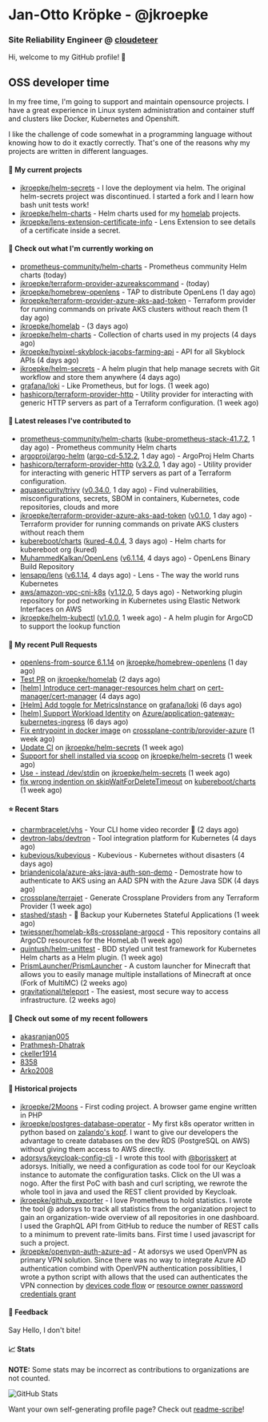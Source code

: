 # Jan-Otto Kröpke - @jkroepke
### Site Reliability Engineer @ [cloudeteer](https://cloudeteer.de/)

Hi, welcome to my GitHub profile! 👋

## OSS developer time
In my free time, I'm going to support and maintain opensource projects. I have a great experience in Linux system administration and container stuff and clusters like Docker, Kubernetes and Openshift.

I like the challenge of code somewhat in a programming language without knowing how to do it exactly correctly. That's one of the reasons why my projects are written in different languages.

#### 🌱 My current projects
- [jkroepke/helm-secrets](https://github.com/jkroepke/helm-secrets) - I love the deployment via helm. The original helm-secrets project was discontinued. I started a fork and I learn how bash unit tests work!
- [jkroepke/helm-charts](https://github.com/jkroepke/helm-charts) - Helm charts used for my [homelab](https://github.com/jkroepke/homelab) projects.
- [jkroepke/lens-extension-certificate-info](https://github.com/jkroepke/lens-extension-certificate-info) - Lens Extension to see details of a certificate inside a secret.

#### 👷 Check out what I'm currently working on

- [prometheus-community/helm-charts](https://github.com/prometheus-community/helm-charts) - Prometheus community Helm charts (today)
- [jkroepke/terraform-provider-azureakscommand](https://github.com/jkroepke/terraform-provider-azureakscommand) -  (today)
- [jkroepke/homebrew-openlens](https://github.com/jkroepke/homebrew-openlens) - TAP to distribute OpenLens (1 day ago)
- [jkroepke/terraform-provider-azure-aks-aad-token](https://github.com/jkroepke/terraform-provider-azure-aks-aad-token) - Terraform provider for running commands on private AKS clusters without reach them (1 day ago)
- [jkroepke/homelab](https://github.com/jkroepke/homelab) -  (3 days ago)
- [jkroepke/helm-charts](https://github.com/jkroepke/helm-charts) - Collection of charts used in my projects (4 days ago)
- [jkroepke/hypixel-skyblock-jacobs-farming-api](https://github.com/jkroepke/hypixel-skyblock-jacobs-farming-api) - API for all Skyblock APIs (4 days ago)
- [jkroepke/helm-secrets](https://github.com/jkroepke/helm-secrets) - A helm plugin that help manage secrets with Git workflow and store them anywhere (4 days ago)
- [grafana/loki](https://github.com/grafana/loki) - Like Prometheus, but for logs. (1 week ago)
- [hashicorp/terraform-provider-http](https://github.com/hashicorp/terraform-provider-http) - Utility provider for interacting with generic HTTP servers as part of a Terraform configuration. (1 week ago)

#### 🔭 Latest releases I've contributed to

- [prometheus-community/helm-charts](https://github.com/prometheus-community/helm-charts) ([kube-prometheus-stack-41.7.2](https://github.com/prometheus-community/helm-charts/releases/tag/kube-prometheus-stack-41.7.2), 1 day ago) - Prometheus community Helm charts
- [argoproj/argo-helm](https://github.com/argoproj/argo-helm) ([argo-cd-5.12.2](https://github.com/argoproj/argo-helm/releases/tag/argo-cd-5.12.2), 1 day ago) - ArgoProj Helm Charts
- [hashicorp/terraform-provider-http](https://github.com/hashicorp/terraform-provider-http) ([v3.2.0](https://github.com/hashicorp/terraform-provider-http/releases/tag/v3.2.0), 1 day ago) - Utility provider for interacting with generic HTTP servers as part of a Terraform configuration.
- [aquasecurity/trivy](https://github.com/aquasecurity/trivy) ([v0.34.0](https://github.com/aquasecurity/trivy/releases/tag/v0.34.0), 1 day ago) - Find vulnerabilities, misconfigurations, secrets, SBOM in containers, Kubernetes, code repositories, clouds and more
- [jkroepke/terraform-provider-azure-aks-aad-token](https://github.com/jkroepke/terraform-provider-azure-aks-aad-token) ([v0.1.0](https://github.com/jkroepke/terraform-provider-azure-aks-aad-token/releases/tag/v0.1.0), 1 day ago) - Terraform provider for running commands on private AKS clusters without reach them
- [kubereboot/charts](https://github.com/kubereboot/charts) ([kured-4.0.4](https://github.com/kubereboot/charts/releases/tag/kured-4.0.4), 3 days ago) - Helm charts for kubereboot org (kured)
- [MuhammedKalkan/OpenLens](https://github.com/MuhammedKalkan/OpenLens) ([v6.1.14](https://github.com/MuhammedKalkan/OpenLens/releases/tag/v6.1.14), 4 days ago) - OpenLens Binary Build Repository
- [lensapp/lens](https://github.com/lensapp/lens) ([v6.1.14](https://github.com/lensapp/lens/releases/tag/v6.1.14), 4 days ago) - Lens - The way the world runs Kubernetes
- [aws/amazon-vpc-cni-k8s](https://github.com/aws/amazon-vpc-cni-k8s) ([v1.12.0](https://github.com/aws/amazon-vpc-cni-k8s/releases/tag/v1.12.0), 5 days ago) - Networking plugin repository for pod networking in Kubernetes using Elastic Network Interfaces on AWS
- [jkroepke/helm-kubectl](https://github.com/jkroepke/helm-kubectl) ([v1.0.0](https://github.com/jkroepke/helm-kubectl/releases/tag/v1.0.0), 1 week ago) - A helm plugin for ArgoCD to support the lookup function

#### 🔨 My recent Pull Requests

- [openlens-from-source 6.1.14](https://github.com/jkroepke/homebrew-openlens/pull/15) on [jkroepke/homebrew-openlens](https://github.com/jkroepke/homebrew-openlens) (1 day ago)
- [Test PR](https://github.com/jkroepke/homelab/pull/63) on [jkroepke/homelab](https://github.com/jkroepke/homelab) (2 days ago)
- [[helm] Introduce cert-manager-resources helm chart](https://github.com/cert-manager/cert-manager/pull/5542) on [cert-manager/cert-manager](https://github.com/cert-manager/cert-manager) (4 days ago)
- [[Helm] Add toggle for MetricsInstance](https://github.com/grafana/loki/pull/7525) on [grafana/loki](https://github.com/grafana/loki) (6 days ago)
- [[helm] Support Workload Identity](https://github.com/Azure/application-gateway-kubernetes-ingress/pull/1464) on [Azure/application-gateway-kubernetes-ingress](https://github.com/Azure/application-gateway-kubernetes-ingress) (6 days ago)
- [Fix entrypoint in docker image](https://github.com/crossplane-contrib/provider-azure/pull/356) on [crossplane-contrib/provider-azure](https://github.com/crossplane-contrib/provider-azure) (1 week ago)
- [Update CI](https://github.com/jkroepke/helm-secrets/pull/284) on [jkroepke/helm-secrets](https://github.com/jkroepke/helm-secrets) (1 week ago)
- [Support for shell installed via scoop](https://github.com/jkroepke/helm-secrets/pull/283) on [jkroepke/helm-secrets](https://github.com/jkroepke/helm-secrets) (1 week ago)
- [Use - instead /dev/stdin](https://github.com/jkroepke/helm-secrets/pull/282) on [jkroepke/helm-secrets](https://github.com/jkroepke/helm-secrets) (1 week ago)
- [fix wrong indention on skipWaitForDeleteTimeout](https://github.com/kubereboot/charts/pull/17) on [kubereboot/charts](https://github.com/kubereboot/charts) (1 week ago)

#### ⭐ Recent Stars

- [charmbracelet/vhs](https://github.com/charmbracelet/vhs) - Your CLI home video recorder 📼 (2 days ago)
- [devtron-labs/devtron](https://github.com/devtron-labs/devtron) - Tool integration platform for Kubernetes (4 days ago)
- [kubevious/kubevious](https://github.com/kubevious/kubevious) - Kubevious - Kubernetes without disasters (4 days ago)
- [briandenicola/azure-aks-java-auth-spn-demo](https://github.com/briandenicola/azure-aks-java-auth-spn-demo) - Demostrate how to authenticate to AKS using an AAD SPN with the Azure Java SDK (4 days ago)
- [crossplane/terrajet](https://github.com/crossplane/terrajet) - Generate Crossplane Providers from any Terraform Provider (1 week ago)
- [stashed/stash](https://github.com/stashed/stash) - 🛅 Backup your Kubernetes Stateful Applications (1 week ago)
- [twiessner/homelab-k8s-crossplane-argocd](https://github.com/twiessner/homelab-k8s-crossplane-argocd) - This repository contains all ArgoCD resources for the HomeLab (1 week ago)
- [quintush/helm-unittest](https://github.com/quintush/helm-unittest) - BDD styled unit test framework for Kubernetes Helm charts as a Helm plugin. (1 week ago)
- [PrismLauncher/PrismLauncher](https://github.com/PrismLauncher/PrismLauncher) - A custom launcher for Minecraft that allows you to easily manage multiple installations of Minecraft at once (Fork of MultiMC) (2 weeks ago)
- [gravitational/teleport](https://github.com/gravitational/teleport) - The easiest, most secure way to access infrastructure. (2 weeks ago)

#### 👯 Check out some of my recent followers

- [akasranjan005](https://github.com/akasranjan005)
- [Prathmesh-Dhatrak](https://github.com/Prathmesh-Dhatrak)
- [ckeller1914](https://github.com/ckeller1914)
- [8358](https://github.com/8358)
- [Arko2008](https://github.com/Arko2008)

#### 📜 Historical projects
- [jkroepke/2Moons](https://github.com/jkroepke/2Moons) - First coding project. A browser game engine written in PHP
- [jkroepke/postgres-database-operator](https://github.com/jkroepke/postgres-database-operator) - My first k8s operator written in python based on [zalando's kopf](https://github.com/zalando-incubator/kopf). I want to give our developers the advantage to create databases on the dev RDS (PostgreSQL on AWS) without giving them access to AWS directly.
- [adorsys/keycloak-config-cli](https://github.com/adorsys/keycloak-config-cli) - I wrote this tool with [@borisskert](https://github.com/borisskert) at adorsys. Initially, we need a configuration as code tool for our Keycloak instance to automate the configuration tasks. Click on the UI was a nogo. After the first PoC with bash and curl scripting, we rewrote the whole tool in java and used the REST client provided by Keycloak.
- [jkroepke/github_exporter](https://github.com/jkroepke/github_exporter) - I love Prometheus to hold statistics. I wrote the tool @ adorsys to track all statistics from the organization project to gain an organization-wide overview of all repositories in one dashboard. I used the GraphQL API from GitHub to reduce the number of REST calls to a minimum to prevent rate-limits bans. First time I used javascript for such a project.
- [jkroepke/openvpn-auth-azure-ad](https://github.com/jkroepke/openvpn-auth-azure-ad) - At adorsys we used OpenVPN as primary VPN solution. Since there was no way to integrate Azure AD authentication combind with OpenVPN authentication possiblities, I wrote a python script with allows that the used can authenticates the VPN connection by [devices code flow](https://docs.microsoft.com/en-us/azure/active-directory/develop/v2-oauth2-device-code) or [resource owner password credentials grant](https://docs.microsoft.com/en-us/azure/active-directory/develop/v2-oauth-ropc)

#### 💬 Feedback

Say Hello, I don't bite!

#### 📈 Stats

**NOTE:** Some stats may be incorrect as contributions to organizations
are not counted.

![GitHub Stats](https://github-readme-stats.vercel.app/api?username=jkroepke&count_private=false&theme=tokyonight&show_icons=true)

Want your own self-generating profile page? Check out [readme-scribe](https://github.com/muesli/readme-scribe)!
